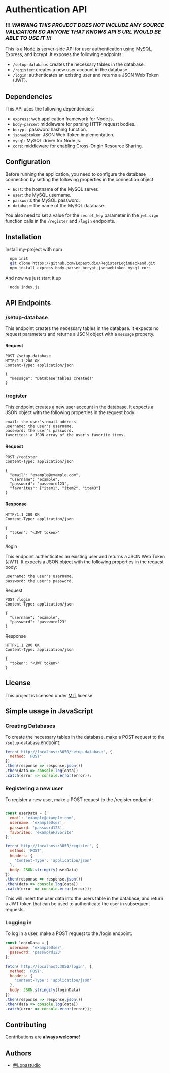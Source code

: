 # Authentication API
### !!! ***WARNING** THIS PROJECT DOES NOT INCLUDE ANY SOURCE VALIDATION SO ANYONE THAT KNOWS API´S URL WOULD BE ABLE TO USE IT !!!*

This is a Node.js server-side API for user authentication using MySQL, Express, and bcrypt. It exposes the following endpoints:
- `/setup-database`: creates the necessary tables in the database.
- `/register`: creates a new user account in the database.
- `/login`: authenticates an existing user and returns a JSON Web Token (JWT).
## Dependencies

This API uses the following dependencies:

- `express`: web application framework for Node.js.
- `body-parser`: middleware for parsing HTTP request bodies.
- `bcrypt`: password hashing function.
- `jsonwebtoken`: JSON Web Token implementation.
- `mysql`: MySQL driver for Node.js.
- `cors`: middleware for enabling Cross-Origin Resource Sharing.

## Configuration

Before running the application, you need to configure the database connection by setting the following properties in the connection object:

- `host`: the hostname of the MySQL server.
- `user`: the MySQL username.
- `password`: the MySQL password.
- `database`: the name of the MySQL database.

You also need to set a value for the `secret_key` parameter in the `jwt.sign` function calls in the `/register` and `/login` endpoints.
## Installation

Install my-project with npm

```bash
  npm init
  git clone https://github.com/Lopastudio/RegisterLoginBackend.git
  npm install express body-parser bcrypt jsonwebtoken mysql cors
```
And now we just start it up
```bash
  node index.js
```
    
## API Endpoints

### /setup-database

This endpoint creates the necessary tables in the database. It expects no request parameters and returns a JSON object with a `message` property.

#### Request

```arduino
POST /setup-database
HTTP/1.1 200 OK
Content-Type: application/json

{
  "message": "Database tables created!"
}
```

### /register

This endpoint creates a new user account in the database. It expects a JSON object with the following properties in the request body:

    email: the user's email address.
    username: the user's username.
    password: the user's password.
    favorites: a JSON array of the user's favorite items.

#### Request

```
POST /register
Content-Type: application/json

{
  "email": "example@example.com",
  "username": "example",
  "password": "password123",
  "favorites": ["item1", "item2", "item3"]
}
```

#### Response

```
HTTP/1.1 200 OK
Content-Type: application/json

{
  "token": "<JWT token>"
}
```

/login

This endpoint authenticates an existing user and returns a JSON Web Token (JWT). It expects a JSON object with the following properties in the request body:

    username: the user's username.
    password: the user's password.

Request

```
POST /login
Content-Type: application/json

{
  "username": "example",
  "password": "password123"
}
```
Response

```
HTTP/1.1 200 OK
Content-Type: application/json

{
  "token": "<JWT token>"
}
```
## License

This project is licensed under [MIT](https://choosealicense.com/licenses/mit/) license.
## Simple usage in JavaScript

### Creating Databases

To create the necessary tables in the database, make a POST request to the `/setup-database` endpoint:

```javascript
fetch('http://localhost:3050/setup-database', { 
  method: 'POST' 
})
.then(response => response.json())
.then(data => console.log(data))
.catch(error => console.error(error));
```

### Registering a new user

To register a new user, make a POST request to the /register endpoint:

```javascript

const userData = {
  email: 'example@example.com',
  username: 'exampleUser',
  password: 'password123',
  favorites: 'exampleFavorite'
};

fetch('http://localhost:3050/register', {
  method: 'POST',
  headers: {
    'Content-Type': 'application/json'
  },
  body: JSON.stringify(userData)
})
.then(response => response.json())
.then(data => console.log(data))
.catch(error => console.error(error));
```

This will insert the user data into the users table in the database, and return a JWT token that can be used to authenticate the user in subsequent requests.

### Logging in

To log in a user, make a POST request to the /login endpoint:

```javascript
const loginData = {
  username: 'exampleUser',
  password: 'password123'
};

fetch('http://localhost:3050/login', {
  method: 'POST',
  headers: {
    'Content-Type': 'application/json'
  },
  body: JSON.stringify(loginData)
})
.then(response => response.json())
.then(data => console.log(data))
.catch(error => console.error(error));
```
## Contributing

Contributions are **always welcome**!

## Authors

- [@Lopastudio](https://www.github.com/Lopastudio)
